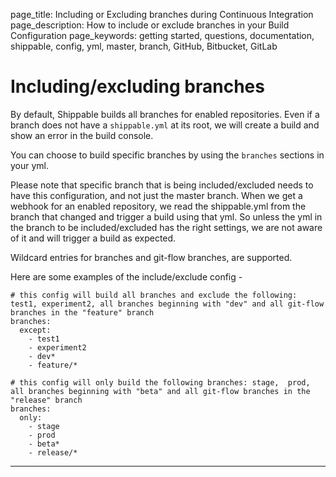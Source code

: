 page_title: Including or Excluding branches during Continuous Integration
page_description: How to include or exclude branches in your Build Configuration
page_keywords: getting started, questions, documentation, shippable, config, yml, master, branch, GitHub, Bitbucket, GitLab


# Including/excluding branches

By default, Shippable builds all branches for enabled repositories. Even if a branch does not have a `shippable.yml` at its root, we will create a build and show an error in the build console.

You can choose to build specific branches by using the `branches` sections in your yml.

Please note that specific branch that is being included/excluded needs to have this configuration, and not just the master branch. When we get a webhook for an enabled repository, we read the shippable.yml from the branch that changed and trigger a build using that yml. So unless the yml in the branch to be included/excluded has the right settings, we are not aware of it and will trigger a build as expected.  

Wildcard entries for branches and git-flow branches, are supported.

Here are some examples of the include/exclude config -

```
# this config will build all branches and exclude the following: test1, experiment2, all branches beginning with "dev" and all git-flow branches in the "feature" branch
branches:
  except:
    - test1
    - experiment2
    - dev*
    - feature/*
```
```
# this config will only build the following branches: stage,  prod, all branches beginning with "beta" and all git-flow branches in the "release" branch
branches:
  only:
    - stage
    - prod
    - beta*
    - release/*
```



---
